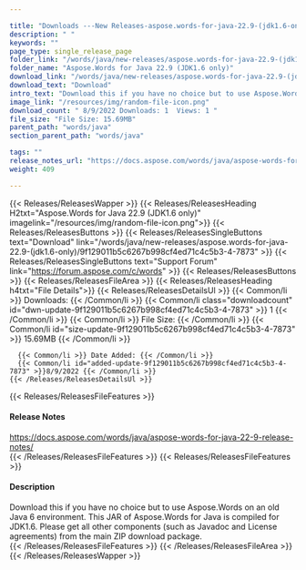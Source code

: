 ```yaml
---

title: "Downloads ---New Releases-aspose.words-for-java-22.9-(jdk1.6-only)"
description: " "
keywords: ""
page_type: single_release_page
folder_link: "/words/java/new-releases/aspose.words-for-java-22.9-(jdk1.6-only)/"
folder_name: "Aspose.Words for Java 22.9 (JDK1.6 only)"
download_link: "/words/java/new-releases/aspose.words-for-java-22.9-(jdk1.6-only)/9f129011b5c6267b998cf4ed71c4c5b3-4-7873"
download_text: "Download"
intro_text: "Download this if you have no choice but to use Aspose.Words on an old Java 6 environment. This JAR of Aspose.Words for Java is compiled for JDK1.6. Please get all other components (such as Javadoc and License agreements) from the main ZIP download package."
image_link: "/resources/img/random-file-icon.png"
download_count: " 8/9/2022 Downloads: 1  Views: 1 "
file_size: "File Size: 15.69MB"
parent_path: "words/java"
section_parent_path: "words/java"

tags: ""
release_notes_url: "https://docs.aspose.com/words/java/aspose-words-for-java-22-9-release-notes/"
weight: 409

---
```


{{< Releases/ReleasesWapper >}}
  {{< Releases/ReleasesHeading H2txt="Aspose.Words for Java 22.9 (JDK1.6 only)" imagelink="/resources/img/random-file-icon.png">}}
  {{< Releases/ReleasesButtons >}}
    {{< Releases/ReleasesSingleButtons text="Download" link="/words/java/new-releases/aspose.words-for-java-22.9-(jdk1.6-only)/9f129011b5c6267b998cf4ed71c4c5b3-4-7873" >}}
    {{< Releases/ReleasesSingleButtons text="Support Forum" link="https://forum.aspose.com/c/words" >}}
  {{< Releases/ReleasesButtons >}}
  {{< Releases/ReleasesFileArea >}}
    {{< Releases/ReleasesHeading h4txt="File Details">}}
    {{< Releases/ReleasesDetailsUl >}}
      {{< Common/li >}} Downloads: {{< /Common/li >}}
      {{< Common/li class="downloadcount" id="dwn-update-9f129011b5c6267b998cf4ed71c4c5b3-4-7873" >}} 1 {{< /Common/li >}}
      {{< Common/li >}} File Size: {{< /Common/li >}}
      {{< Common/li id="size-update-9f129011b5c6267b998cf4ed71c4c5b3-4-7873" >}} 15.69MB {{< /Common/li >}}

      {{< Common/li >}} Date Added: {{< /Common/li >}}
      {{< Common/li id="added-update-9f129011b5c6267b998cf4ed71c4c5b3-4-7873" >}}8/9/2022 {{< /Common/li >}}
    {{< /Releases/ReleasesDetailsUl >}}

  {{< Releases/ReleasesFileFeatures >}}
      <h4>Release Notes</h4><div><a href='https://docs.aspose.com/words/java/aspose-words-for-java-22-9-release-notes/'>https://docs.aspose.com/words/java/aspose-words-for-java-22-9-release-notes/</a></div>
  {{< /Releases/ReleasesFileFeatures >}}
  {{< Releases/ReleasesFileFeatures >}}
      <h4>Description</h4><div class="HTMLDescription">Download this if you have no choice but to use Aspose.Words on an old Java 6 environment. This JAR of Aspose.Words for Java is compiled for JDK1.6. Please get all other components (such as Javadoc and License agreements) from the main ZIP download package.</div>
  {{< /Releases/ReleasesFileFeatures >}}
 {{< /Releases/ReleasesFileArea >}}
{{< /Releases/ReleasesWapper >}}


